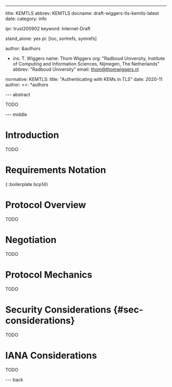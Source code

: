 ---
title: KEMTLS
abbrev: KEMTLS
docname: draft-wiggers-tls-kemtls-latest
date:
category: info

ipr: trust200902
keyword: Internet-Draft

stand_alone: yes
pi: [toc, sortrefs, symrefs]

author: &authors
 -  ins: T. Wiggers
    name: Thom Wiggers
    org: "Radboud University, Institute of Computing and Information Sciences, Nijmegen, The Netherlands"
    abbrev: "Radboud University"
    email: thom@thomwiggers.nl

normative:
  KEMTLS:
    title: "Authenticating with KEMs in TLS"
    date: 2020-11
    author:
      <<: *authors

--- abstract

TODO

--- middle

# Introduction

TODO

# Requirements Notation

{::boilerplate bcp14}

# Protocol Overview

TODO

# Negotiation

TODO

# Protocol Mechanics

TODO

# Security Considerations {#sec-considerations}

TODO

# IANA Considerations

TODO

--- back
